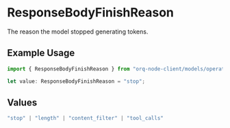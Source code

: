 # ResponseBodyFinishReason

The reason the model stopped generating tokens.

## Example Usage

```typescript
import { ResponseBodyFinishReason } from "orq-node-client/models/operations";

let value: ResponseBodyFinishReason = "stop";
```

## Values

```typescript
"stop" | "length" | "content_filter" | "tool_calls"
```